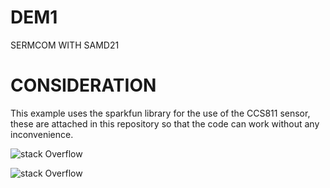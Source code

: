 # DEM1
SERMCOM WITH SAMD21

# CONSIDERATION
This example uses the sparkfun library for the use of the CCS811 sensor, these are attached in this repository so that the code can work without any inconvenience.

![stack Overflow](DEM/foldIMg/CCS811.jpg) 

![stack Overflow](DEM/foldIMg/board-dev-overview.png) 

